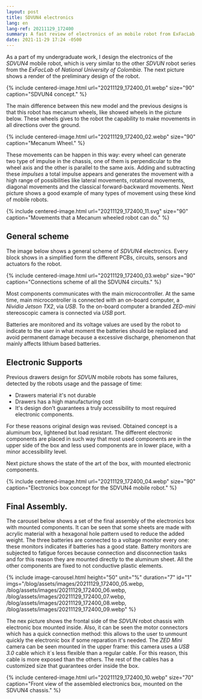 ```yaml
---
layout: post
title: SDVUN4 electronics
lang: en
lang-ref: 20211129_172400
summary: A fast review of electronics of an mobile robot from ExFacLab, SDVUN4.
date: 2021-11-29 17:24 -0500
---
```


As a part of my undergraduate work, I design the electronics of the *SDVUN4* mobile robot, which is very similar to the other *SDVUN* robot series from the *ExFacLab* of *National University of Colombia*. The next picture shows a render of the preliminary design of the robot.

{% include 
centered-image.html 
url="20211129_172400_01.webp" 
size="90" 
caption="SDVUN4 concept." 
%}

The main difference between this new model and the previous designs is that this robot has mecanum wheels, like showed wheels in the picture below. These wheels gives to the robot the capability to make movements in all directions over the ground.

{% include 
centered-image.html 
url="20211129_172400_02.webp" 
size="90" 
caption="Mecanum Wheel." 
%}

These movements can be happen in this way: every wheel can generate two type of impulse in the chassis, one of them is perpendicular to the wheel axis and the other is parallel to the same axis. Adding and subtracting these *impulses* a total impulse appears and generates the movement with a high range of possibilities like lateral movements, rotational movements, diagonal movements and the classical forward-backward movements. Next picture shows a good example of many types of movement using these kind of mobile robots.

{% include 
centered-image.html 
url="20211129_172400_11.svg" 
size="90" 
caption="Movements that a Mecanum wheeled robot can do."
%}

## General scheme

The image below shows a general scheme of *SDVUN4* electronics. Every block shows in a simplified form the different PCBs, circuits, sensors and actuators fo the robot.

{% include 
centered-image.html 
url="20211129_172400_03.webp" 
size="90" 
caption="Connections scheme of all the SDVUN4 circuits." 
%}

Most components communicates with the main microcontroller. At the same time, main microcontroller is connected with an on-board computer, a *Nividia Jetson TX2*, via *USB*. To the on-board computer a branded *ZED-mini* stereoscopic camera is connected via *USB* port.

Batteries are monitored and its voltage values are used by the robot to indicate to the user in what moment the batteries should be replaced and avoid permanent damage because a excessive discharge, phenomenon that mainly affects lithium based batteries.

## Electronic Supports

Previous drawers design for *SDVUN* mobile robots has some failures, detected by the robots usage and the passage of time:
- Drawers material it's not durable
- Drawers has a high manufacturing cost
- It's design don't guarantees a truly accessibility to most required electronic components.

For these reasons original design was revised. Obtained concept is a aluminum box, lightened but load resistant. The different electronic components are placed in such way that most used components are in the upper side of the box and less used components are in lower place, with a minor accessibility level.

Next picture shows the state of the art of the box, with mounted electronic components.

{% include 
centered-image.html 
url="20211129_172400_04.webp" 
size="90" 
caption="Electronics box concept for the SDVUN4 mobile robot."
%}

## Final Assembly.

The carousel below shows a set of the final assembly of the electronics box with mounted components. It can be seen that some sheets are made with acrylic material with a hexagonal hole pattern used to reduce the added weight. The three batteries are connected to a voltage monitor every one: these monitors indicates if batteries has a good state. Battery monitors are subjected to fatigue forces because connection and disconnection tasks and for this reason they are mounted directly to the aluminum sheet. All the other components are fixed to not conductive plastic elements.

{% 
include image-carousel.html 
height="50" 
unit="%" 
duration="7"
id="1"
imgs="/blog/assets/images/20211129_172400_05.webp, /blog/assets/images/20211129_172400_06.webp, /blog/assets/images/20211129_172400_07.webp, /blog/assets/images/20211129_172400_08.webp, /blog/assets/images/20211129_172400_09.webp"
%}

The nex picture shows the frontal side of the *SDVUN* robot chassis with electronic box mounted inside. Also, it can be seen the motor connectors which has a quick connection method: this allows to the user to unmount quickly the electronic box if some reparation it's needed. The *ZED Mini* camera can be seen mounted in the upper frame: this camera uses a *USB 3.0* cable which it´s less flexible than a regular cable. For this reason, this cable is more exposed than the others. The rest of the cables has a customized size that guarantees order inside the box.


{% include 
centered-image.html 
url="20211129_172400_10.webp" 
size="70" 
caption="Front view of the assembled electronics box, mounted on the SDVUN4 chassis."
%}